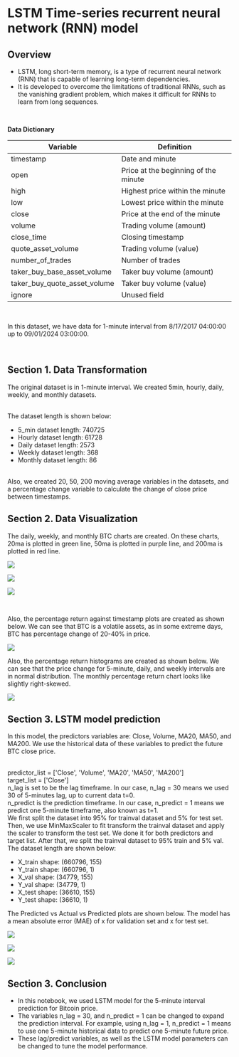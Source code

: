 # LSTM Time-series recurrent neural network (RNN) model

## Overview

- LSTM, long short-term memory, is a type of recurrent neural network (RNN) that is capable of learning long-term dependencies.
- It is developed to overcome the limitations of traditional RNNs, such as the vanishing gradient problem, which makes it difficult for RNNs to learn from long sequences.

</br>

**Data Dictionary**

| Variable | Definition |
| --- | --- |
| timestamp | Date and minute |
| open | Price at the beginning of the minute |
| high | Highest price within the minute |
| low | Lowest price within the minute |
| close | Price at the end of the minute |
| volume| Trading volume (amount) |
| close_time | Closing timestamp |
| quote_asset_volume| Trading volume (value) |
| number_of_trades | Number of trades |
| taker_buy_base_asset_volume| Taker buy volume (amount) |
| taker_buy_quote_asset_volume | Taker buy volume (value) |
| ignore | Unused field |

</br>

In this dataset, we have data for 1-minute interval from 8/17/2017 04:00:00 up to 09/01/2024 03:00:00.

</br>

## Section 1. Data Transformation

The original dataset is in 1-minute interval. We created 5min, hourly, daily, weekly, and monthly datasets.

</br>
The dataset length is shown below:

- 5_min dataset length: 740725
- Hourly dataset length: 61728
- Daily dataset length: 2573
- Weekly dataset length: 368
- Monthly dataset length: 86

</br>
Also, we created 20, 50, 200 moving average variables in the datasets, and a percentage change variable to calculate the change of close price between timestamps.

</br>


## Section 2. Data Visualization

The daily, weekly, and monthly BTC charts are created. On these charts, 20ma is plotted in green line, 50ma is plotted in purple line, and 200ma is plotted in red line. 

![](daily_price.png)

![](weekly_price.png)

![](monthly_price.png)

</br>

Also, the percentage return against timestamp plots are created as shown below. We can see that BTC is a volatile assets, as in some extreme days, BTC has percentage change of 20-40% in price.

![](percentage_return_vs_timestamp.png)

Also, the percentage return histograms are created as shown below. We can see that the price change for 5-minute, daily, and weekly intervals are in normal distribution. The monthly percentage return chart looks like slightly right-skewed.

![](percentage_change_histogram.png)

## Section 3. LSTM model prediction

In this model, the predictors variables are: Close, Volume, MA20, MA50, and MA200. We use the historical data of these variables to predict the future BTC close price.

</br>
predictor_list = ['Close', 'Volume', 'MA20', 'MA50', 'MA200']

</br>
target_list = ['Close']

</br>
n_lag is set to be the lag timeframe. In our case, n_lag = 30 means we used 30 of 5-minutes lag, up to current data t=0. 

</br>
n_predict is the prediction timeframe. In our case, n_predict = 1 means we predict one 5-minute timeframe, also known as t=1.

</br>
We first split the dataset into 95% for trainval dataset and 5% for test set. Then, we use MinMaxScaler to fit transform the trainval dataset and apply the scaler to transform the test set. We done it for both predictors and target list.
After that, we split the trainval dataset to 95% train and 5% val. The dataset length are shown below:

- X_train shape: (660796, 155)
- Y_train shape: (660796, 1)
- X_val shape: (34779, 155)
- Y_val shape: (34779, 1)
- X_test shape: (36610, 155)
- Y_test shape: (36610, 1)

The Predicted vs Actual vs Predicted plots are shown below. The model has a mean absolute error (MAE) of x for validation set and x for test set.

![](actual_vs_predicted_values.png)

![](btc_actual_vs_price_index.png)

![](btc_actual_vs_price_index_enlarge.png)

## Section 3. Conclusion

- In this notebook, we used LSTM model for the 5-minute interval prediction for Bitcoin price.
- The variables n_lag = 30, and n_predict = 1 can be changed to expand the prediction interval. For example, using n_lag = 1, n_predict = 1 means to use one 5-minute historical data to predict one 5-minute future price.
- These lag/predict variables, as well as the LSTM model parameters can be changed to tune the model performance.
